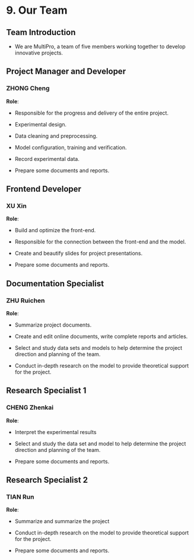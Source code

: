 # 9. Our Team

## Team Introduction
- We are MultiPro, a team of five members working together to develop innovative projects.

## Project Manager and Developer

### ZHONG Cheng

**Role**: 

- Responsible for the progress and delivery of the entire project.

- Experimental design.

- Data cleaning and preprocessing.

- Model configuration, training and verification.

- Record experimental data.

- Prepare some documents and reports.

## Frontend Developer

### XU Xin

**Role**: 

- Build and optimize the front-end.

- Responsible for the connection between the front-end and the model.

- Create and beautify slides for project presentations.

- Prepare some documents and reports.

## Documentation Specialist

### ZHU Ruichen

**Role**: 

- Summarize project documents.

- Create and edit online documents, write complete reports and articles.

- Select and study data sets and models to help determine the project direction and planning of the team.

- Conduct in-depth research on the model to provide theoretical support for the project.

## Research Specialist 1

### CHENG Zhenkai

**Role**: 

- Interpret the experimental results

- Select and study the data set and model to help determine the project direction and planning of the team.

- Prepare some documents and reports.

## Research Specialist 2

### TIAN Run

**Role**: 

- Summarize and summarize the project

- Conduct in-depth research on the model to provide theoretical support for the project.

- Prepare some documents and reports.